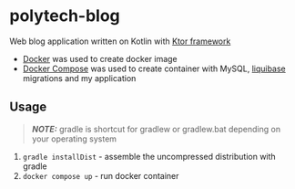 # polytech-blog
Web blog application written on Kotlin with [Ktor framework](https://ktor.io/)<br>
- [Docker](https://www.docker.com/) was used to create docker image<br>
- [Docker Compose](https://www.docker.com/docker-compose) was used to create container with MySQL, [liquibase](https://liquibase.org/) migrations and my application

## Usage
> **_NOTE:_**
gradle is shortcut for gradlew or gradlew.bat depending on your operating system

1. `gradle installDist` - assemble the uncompressed distribution with gradle
2. `docker compose up` - run docker container
